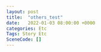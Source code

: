 ```yaml
---
layout: post
title:  "others_test"
date:   2022-01-03 08:00:00 +0000
categories: Etc
Tags: Story Etc
SceneCode: []
---
```

